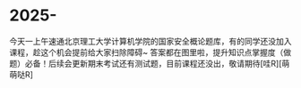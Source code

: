 # 2025-
今天一上午速通北京理工大学计算机学院的国家安全概论题库，有的同学还没加入课程，趁这个机会提前给大家扫除障碍~ 答案都在图里啦，提升知识点掌握度（做题）必备！后续会更新期末考试还有测试题，目前课程还没出，敬请期待[哇R][萌萌哒R]
